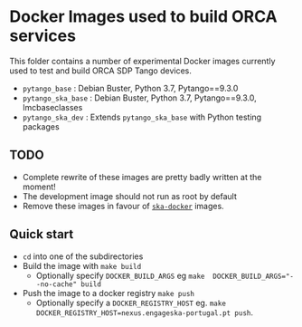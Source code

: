 # Docker Images used to build ORCA services

This folder contains a number of experimental Docker images currently used to
test and build ORCA SDP Tango devices.

- `pytango_base` : Debian Buster, Python 3.7, Pytango==9.3.0
- `pytango_ska_base` : Debian Buster, Python 3.7, Pytango==9.3.0, lmcbaseclasses
- `pytango_ska_dev` : Extends `pytango_ska_base` with Python testing packages

## TODO

- Complete rewrite of these images are pretty badly written at the moment! 
- The development image should not run as root by default
- Remove these images in favour of 
  [`ska-docker`](https://github.com/ska-telescope/ska-docker) images.

## Quick start

- `cd` into one of the subdirectories
- Build the image with `make build`
  - Optionally specify `DOCKER_BUILD_ARGS` eg `make 
    DOCKER_BUILD_ARGS="--no-cache" build`
- Push the image to a docker registry `make push`
  - Optionally specify a `DOCKER_REGISTRY_HOST` eg. `make
    DOCKER_REGISTRY_HOST=nexus.engageska-portugal.pt push`.
